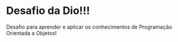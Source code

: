 # Desafio da Dio!!!

  Desafio para aprender e aplicar os conhecimentos de Programação Orientada a Objetos!
